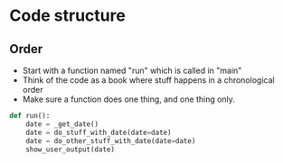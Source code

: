 # Code structure

## Order
* Start with a function named "run" which is called in "main"
* Think of the code as a book where stuff happens in a chronological order
* Make sure a function does one thing, and one thing only.

```python
def run():
    date = _get_date()
    date = do_stuff_with_date(date=date)
    date = do_other_stuff_with_date(date=date)
    show_user_output(date)
```
